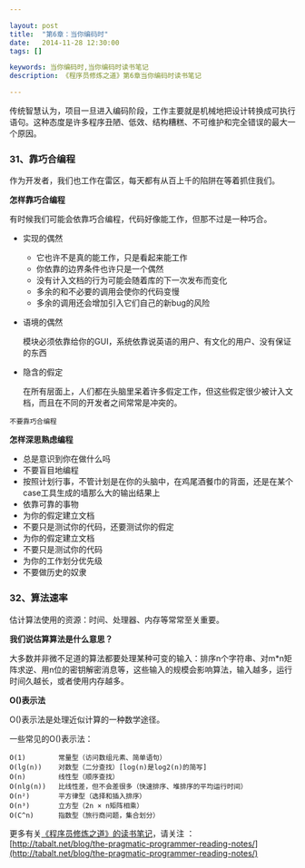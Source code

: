 ```yaml
---

layout: post
title:  "第6章：当你编码时"
date:   2014-11-28 12:30:00
tags: []

keywords: 当你编码时,当你编码时读书笔记
description: 《程序员修炼之道》第6章当你编码时读书笔记

---
```


传统智慧认为，项目一旦进入编码阶段，工作主要就是机械地把设计转换成可执行语句。这种态度是许多程序丑陋、低效、结构糟糕、不可维护和完全错误的最大一个原因。


### 31、靠巧合编程

作为开发者，我们也工作在雷区，每天都有从百上千的陷阱在等着抓住我们。

**怎样靠巧合编程**

有时候我们可能会依靠巧合编程，代码好像能工作，但那不过是一种巧合。

* 实现的偶然

	* 它也许不是真的能工作，只是看起来能工作
	* 你依靠的边界条件也许只是一个偶然
	* 没有计入文档的行为可能会随着库的下一次发布而变化
	* 多余的和不必要的调用会使你的代码变慢
	* 多余的调用还会增加引入它们自己的新bug的风险

* 语境的偶然

	模块必须依靠给你的GUI，系统依靠说英语的用户、有文化的用户、没有保证的东西

* 隐含的假定

	在所有层面上，人们都在头脑里呆着许多假定工作，但这些假定很少被计入文档，而且在不同的开发者之间常常是冲突的。
	
`不要靠巧合编程`


**怎样深思熟虑编程**

* 总是意识到你在做什么吗
* 不要盲目地编程
* 按照计划行事，不管计划是在你的头脑中，在鸡尾酒餐巾的背面，还是在某个case工具生成的墙那么大的输出结果上
* 依靠可靠的事物
* 为你的假定建立文档
* 不要只是测试你的代码，还要测试你的假定
* 为你的假定建立文档
* 不要只是测试你的代码
* 为你的工作划分优先级
* 不要做历史的奴隶


### 32、算法速率

估计算法使用的资源：时间、处理器、内存等常常至关重要。


**我们说估算算法是什么意思？**

大多数并非微不足道的算法都要处理某种可变的输入：排序n个字符串、对m*n矩阵求逆、用n位的密钥解密消息等，这些输入的规模会影响算法，输入越多，运行时间久越长，或者使用内存越多。


**O()表示法**

O()表示法是处理近似计算的一种数学途径。

一些常见的O()表示法：

	O(1)		常量型（访问数组元素、简单语句）
	O(lg(n))	对数型（二分查找）[log(n)是log2(n)的简写]
	O(n)		线性型（顺序查找）
	O(nlg(n))	比线性差，但不会差很多（快速排序、堆排序的平均运行时间）
	O(n²)		平方律型（选择和插入排序）
	O(n³)		立方型（2n × n矩阵相乘）
	O(C^n)		指数型（旅行商问题，集合划分）
	





更多有关[《程序员修炼之道》的读书笔记](http://tabalt.net/blog/the-pragmatic-programmer-reading-notes/)，请关注 ：  
[http://tabalt.net/blog/the-pragmatic-programmer-reading-notes/](http://tabalt.net/blog/the-pragmatic-programmer-reading-notes/)